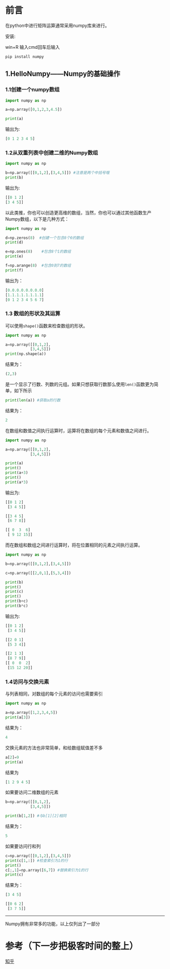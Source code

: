 # 前言

在python中进行矩阵运算通常采用numpy库来进行。

安装:

win+R 输入cmd回车后输入

```python
pip install numpy
```

## 1.HelloNumpy——Numpy的基础操作

### 1.1创建一个numpy数组

```python
import numpy as np

a=np.array([0,1,2,3,4.5])

print(a)
```

输出为:

```python
[0 1 2 3 4 5]
```

### 1.2从双重列表中创建二维的Numpy数组

```python
import numpy as np

b=np.array([[0,1,2],[3,4,5]]) #注意是两个中括号哦
print(b)
```

输出为:

```python
[[0 1 2]
[3 4 5]]
```

以此类推，你也可以创造更高维的数组，当然，你也可以通过其他函数生产Numpy数组，以下是几种方式：

```python
import numpy as np

d=np.zeros(8)  #创建一个包含8个0的数组
print(d)

e=np.ones(8)	#包含8个1的数组
print(e)

f=np.arange(8)	#包含0到7的数组
print(f)
```

输出为：

```python
[0.0.0.0.0.0.0.0]
[1.1.1.1.1.1.1.1]
[0 1 2 3 4 5 6 7]
```

### 1.3 数组的形状及其运算

可以使用`shape()`函数来检查数组的形状。

```python
import numpy as np

a=np.array([[0,1,2],
           [3,4,5]])
print(np.shape(a))  
```

结果为：

```python
(2,3)
```

是一个显示了行数、列数的元组。如果只想获取行数那么使用`len()`函数更为简单，如下所示

```python
print(len(a)) #获取a的行数
```

结果为：

```python
2
```

在数组和数值之间执行运算时，运算将在数组的每个元素和数值之间进行。

```python
import numpy as np

a=np.array([[0,1,2],
           [3,4,5]])

print(a)
print()
print(a+3)
print()
print(a*3)
```

输出为:

```python
[[0 1 2]
 [3 4 5]]

[[3 4 5]
 [6 7 8]]

[[ 0  3  6]
 [ 9 12 15]]
```

而在数组和数组之间进行运算时，将在位置相同的元素之间执行运算。

```python
import numpy as np

b=np.array([[0,1,2],[3,4,5]])

c=np.array([[2,0,1],[5,3,4]])

print(b)
print()
print(c)
print()
print(b+c)
print(b*c)
```

输出为:

```python
[[0 1 2]
 [3 4 5]]

[[2 0 1]
 [5 3 4]]

[[2 1 3]
 [8 7 9]]
[[ 0  0  2]
 [15 12 20]]
```

### 1.4访问与交换元素

与列表相同，对数组的每个元素的访问也需要索引

```python
import numpy as np

a=np.array([1,2,3,4,5])
print(a[3])
```

结果为：

```python
4
```

交换元素的方法也非常简单，和给数组赋值差不多

```python
a[2]=9
print(a)
```

结果为

```python
[1 2 9 4 5]
```

如果要访问二维数组的元素

```python
b=np.array([[0,1,2],
           [3,4,5]])

print(b[1,2]) #与b[1][2]相同
```

结果为：

```python
5
```

如果要访问行和列

```python
c=np.array([[0,1,2],[3,4,5]])
print(c[1,:]) #检查索引为1的行
print()
c[;,1]=np.array([6,7]) #替换索引为1的行
print(c)
```

结果为：

```python
[3 4 5]

[[0 6 2]
 [3 7 5]]
```

---

Numpy拥有非常多的功能，以上仅列出了一部分

# 参考（下一步把极客时间的整上）

[知乎](https://zhuanlan.zhihu.com/p/125696272)